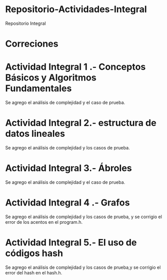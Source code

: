 # Repositorio-Actividades-Integral
Repositorio Integral 


# Correciones

# Actividad Integral 1 .- Conceptos Básicos y Algoritmos Fundamentales
Se agrego el análisis de complejidad y el caso de prueba.


# Actividad Integral 2.- estructura de datos lineales
Se agrego el análisis de complejidad y los casos de prueba.


# Actividad Integral 3.- Ábroles
Se agrego el análisis de complejidad y el caso de prueba.


# Actividad Integral 4 .- Grafos
Se agrego el análisis de complejidad y los casos de prueba, y se corrigio el error de los acentos en el program.h.


# Actividad Integral 5.- El uso de códigos hash
Se agrego el análisis de complejidad y los casos de prueba,y se corrigio el error del hash en el hash.h.
